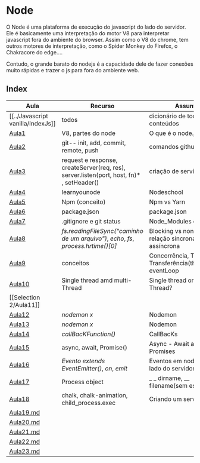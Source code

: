 # Node

O Node é uma plataforma de execução do javascript do lado do servidor. Ele é basicamente uma interpretação do motor V8 para interpretar javascript fora do ambiente do browser. Assim como o V8 do chrome, tem outros motores de interpretação, como o Spider Monkey do Firefox, o Chakracore do edge....

Contudo, o grande barato do nodejs é a capacidade dele de fazer conexões muito rápidas e trazer o js para fora do ambiente web.

## Index

| **Aula**                            | **Recurso**                                                                              | **Assunto**                                                |
| ----------------------------------- | ---------------------------------------------------------------------------------------- | ---------------------------------------------------------- |
| [[../Javascript vanilla/IndexJs]]                         | todos                                                                                    | dicionário de todos os conteúdos                           |
| [Aula1](Selection%201%20e%202/Aula1.md)      | V8, partes do node                                                                       | O que é o node.js                                          |
| [Aula2](Selection%201%20e%202/Aula2.md)      | git-- init, add, commit, remote, push                                                    | comandos github                                            |
| [Aula3](Selection%201%20e%202/Aula3.md)      | request e response, createServer(req, res), server.listen(port, host, fn)* , setHeader() | criação de servidor                                        |
| [Aula4](Selection%201%20e%202/Aula4.md)      | learnyounode                                                                             | Nodeschool                                                 |
| [Aula5](Selection%201%20e%202/Aula5.md)      | Npm (conceito)                                                                           | Npm vs Yarn                                                |
| [Aula6](Selection%201%20e%202/Aula6.md)      | package.json                                                                             | package.json                                               |
| [Aula7](Selection%201%20e%202/Aula7.md)      | .gitignore e git status                                                                  | Node_Modules e git                                         |
| [Aula8](Selection%202/Aula8.md)      | *fs.readingFileSync("caminho de um arquivo")*, *echo*, *fs*, *process.hrtime()[0]*       | Blocking vs non blocking, relação síncrona e assíncrona    |
| [Aula9](Selection%202/Aula9.md)      | conceitos                                                                                | Concorrência, Taxa de Transferência(throughput), eventLoop |
| [Aula10](Selection%202/Aula10.md)    | Single thread amd multi-Thread                                                           | Single thread or multi-Thread?                             |
| [[Selection 2/Aula11]]                                    |                                                                                          |                                                            |
| [Aula12](Selection%203/Aula12.md)    | *nodemon x*                                                                              | Nodemon                                                    |
| [Aula13](Selection%203/Aula13.md)    | *nodemon x*                                                                              | Nodemon                                                    |
| [Aula14](Selection%203/Aula14.md)    | *callBacKFunction()*                                                                     | CallBacKs                                                  |
| [Aula15](Selection%203/Aula15.md)    | async, await, Promise()                                                                  | Async - Await amd Promises                                 |
| [Aula16](Selection%203/Aula16.md)    | *Evento extends EventEmitter()*, *on*, *emit*                                            | Eventos em node.js, no lado do servidor                    |
| [Aula17](Selection%203/Aula17.md)    | Process object                                                                           | _ _ dirname, __ filename(sem espaço)                                                          |
| [Aula18](Selection%204/Aula18.md)    | chalk, chalk-animation, child_process.exec                                               | Criando um servidor web                                    |
| [Aula19.md](Selection%204/Aula19.md) |                                                                                          |                                                            |
| [Aula20.md](Selection%204/Aula20.md) |                                                                                          |                                                            |
| [Aula21.md](Selection%204/Aula21.md) |                                                                                          |                                                            |
| [Aula22.md](Selection%204/Aula22.md) |                                                                                          |                                                            |
| [Aula23.md](Selection%204/Aula23.md) |                                                                                          |                                                            |
